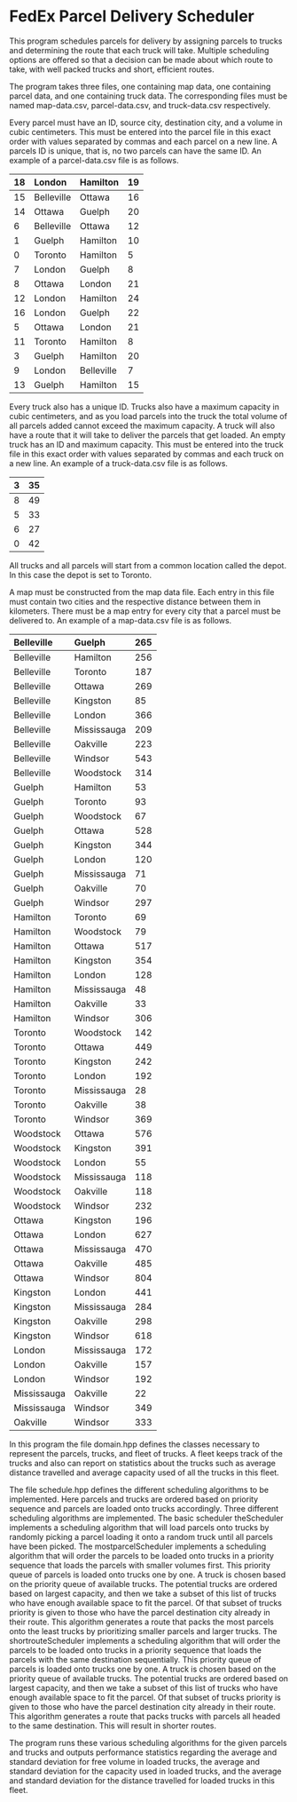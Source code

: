 # FedEx Parcel Delivery Scheduler

This program schedules parcels for delivery by assigning parcels to trucks and determining the route that each truck will take. Multiple scheduling options are offered so that a decision can be made about which route to take, with well packed trucks and short, efficient routes.

The program takes three files, one containing map data, one containing parcel data, and one containing truck data. The corresponding files must be named map-data.csv, parcel-data.csv, and truck-data.csv respectively. 

Every parcel must have an ID, source city, destination city, and a volume in cubic centimeters. This must be entered into the parcel file in this exact order with values separated by commas and each parcel on a new line. A parcels ID is unique, that is, no two parcels can have the same ID. An example of a parcel-data.csv file is as follows.


| 18 | London | Hamilton | 19 |
|:---|:---|:---|:---|
| 15| Belleville | Ottawa | 16 |
|14 | Ottawa | Guelph | 20|
|6| Belleville| Ottawa| 12|
|1| Guelph| Hamilton| 10|
|0| Toronto| Hamilton| 5|
|7| London| Guelph| 8|
|8| Ottawa| London| 21|
|12| London| Hamilton| 24|
|16| London| Guelph| 22|
|5| Ottawa| London| 21|
|11| Toronto| Hamilton| 8|
|3| Guelph| Hamilton| 20|
|9| London| Belleville| 7|
|13| Guelph| Hamilton| 15|


Every truck also has a unique ID. Trucks also have a maximum capacity in cubic centimeters, and as you load parcels into the truck the total volume of all parcels added cannot exceed the maximum capacity. A truck will also have a route that it will take to deliver the parcels that get loaded. An empty truck has an ID and maximum capacity. This must be entered into the truck file in this exact order with values separated by commas and each truck on a new line. An example of a truck-data.csv file is as follows.

|3| 35|
|:---|:---|
|8| 49|
|5| 33|
|6| 27|
|0| 42|


All trucks and all parcels will start from a common location called the depot. In this case the depot is set to Toronto.

A map must be constructed from the map data file. Each entry in this file must contain two cities and the respective distance between them in kilometers. There must be a map entry for every city that a parcel must be delivered to. An example of a map-data.csv file is as follows.

Belleville| Guelph| 265
|:---|:---|:---|
Belleville| Hamilton| 256
Belleville| Toronto| 187
Belleville| Ottawa| 269
Belleville| Kingston| 85
Belleville| London| 366
Belleville| Mississauga| 209
Belleville| Oakville| 223
Belleville| Windsor| 543
Belleville| Woodstock| 314
Guelph| Hamilton| 53
Guelph| Toronto| 93
Guelph| Woodstock| 67
Guelph| Ottawa| 528
Guelph| Kingston| 344
Guelph| London| 120
Guelph| Mississauga| 71
Guelph| Oakville| 70
Guelph| Windsor| 297
Hamilton| Toronto| 69
Hamilton| Woodstock| 79
Hamilton| Ottawa| 517
Hamilton| Kingston| 354
Hamilton| London| 128
Hamilton| Mississauga| 48
Hamilton| Oakville| 33
Hamilton| Windsor| 306
Toronto| Woodstock| 142
Toronto| Ottawa| 449
Toronto| Kingston| 242
Toronto| London| 192
Toronto| Mississauga| 28
Toronto| Oakville| 38
Toronto| Windsor| 369
Woodstock| Ottawa| 576
Woodstock| Kingston| 391
Woodstock| London| 55
Woodstock| Mississauga| 118
Woodstock| Oakville| 118
Woodstock| Windsor| 232
Ottawa| Kingston| 196
Ottawa| London| 627
Ottawa| Mississauga| 470
Ottawa| Oakville| 485
Ottawa| Windsor| 804
Kingston| London| 441
Kingston| Mississauga| 284
Kingston| Oakville| 298
Kingston| Windsor| 618
London| Mississauga| 172
London| Oakville| 157
London| Windsor| 192
Mississauga| Oakville| 22
Mississauga| Windsor| 349
Oakville| Windsor| 333

In this program the file domain.hpp defines the classes necessary to represent the parcels, trucks, and fleet of trucks. A fleet keeps track of the trucks and also can report on statistics about the trucks such as average distance travelled and average capacity used of all the trucks in this fleet.

The file schedule.hpp defines the different scheduling algorithms to be implemented. Here parcels and trucks are ordered based on priority sequence and parcels are loaded onto trucks accordingly. Three different scheduling algorithms are implemented. The basic scheduler theScheduler implements a scheduling algorithm that will load parcels onto trucks by randomly picking a parcel loading it onto a random truck until all parcels have been picked. The mostparcelScheduler implements a scheduling algorithm that will order the parcels to be loaded onto trucks in a priority sequence that loads the parcels with smaller volumes first. This priority queue of parcels is loaded onto trucks one by one. A truck is chosen based on the priority queue of available trucks. The potential trucks are ordered based on largest capacity, and then we take a subset of this list of trucks who have enough available space to fit the parcel. Of that subset of trucks priority is given to those who have the parcel destination city already in their route. This algorithm generates a route that packs the most parcels onto the least trucks by prioritizing smaller parcels and larger trucks. The shortrouteScheduler implements a scheduling algorithm that will order the parcels to be loaded onto trucks in a priority sequence that loads the parcels with the same destination sequentially. This priority queue of parcels is loaded onto trucks one by one. A truck is chosen based on the priority queue of available trucks. The potential trucks are ordered based on largest capacity, and then we take a subset of this list of trucks who have enough available space to fit the parcel. Of that subset of trucks priority is given to those who have the parcel destination city already in their route. This algorithm generates a route that packs trucks with parcels all headed to the same destination. This will result in shorter routes.

The program runs these various scheduling algorithms for the given parcels and trucks and outputs performance statistics regarding the average and standard deviation for free volume in loaded trucks, the average and standard deviation for the capacity used in loaded trucks, and the average and standard deviation for the distance travelled for loaded trucks in this fleet. 
